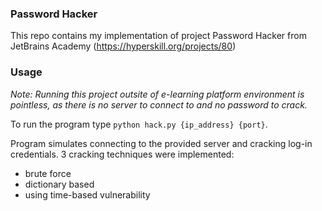 ### Password Hacker

This repo contains my implementation of project Password Hacker from JetBrains Academy (https://hyperskill.org/projects/80)

### Usage

*Note: Running this project outsite of e-learning platform environment is pointless, as there is no server to connect to and no password to crack.*

To run the program type ```python hack.py {ip_address} {port}```.

Program simulates connecting to the provided server and cracking log-in credentials. 3 cracking techniques were implemented:

* brute force
* dictionary based
* using time-based vulnerability
